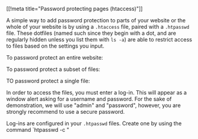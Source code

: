 [[!meta title="Password protecting pages (htaccess)"]]


A simple way to add password protection to parts of your website or the whole of your website is by using a `.htaccess` file, paired with a `.htpasswd` file. These dotfiles (named such since they begin with a dot, and are regularly hidden unless you list them with `ls -a`) are able to restrict access to files based on the settings you input. 

To password protect an entire website:

To password protect a subset of files:

TO password protect a single file:

In order to access the files, you must enter a log-in. This will appear as a window alert asking for a username and password. For the sake of demonstration, we will use "admin" and "password", however, you are strongly recommend to use a secure password.

Log-ins are configured in your `.htpasswd` files. Create one by using the command `htpasswd -c " 


